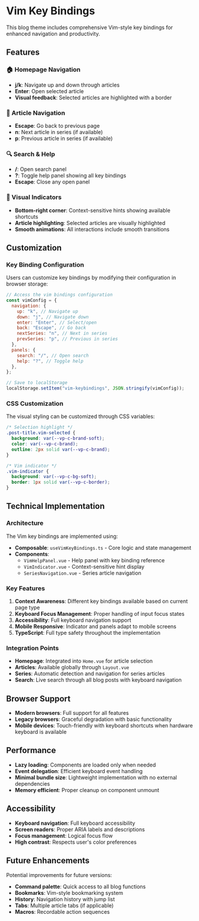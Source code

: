 # Vim Key Bindings

This blog theme includes comprehensive Vim-style key bindings for enhanced navigation and productivity.

## Features

### 🏠 Homepage Navigation

- **j/k**: Navigate up and down through articles
- **Enter**: Open selected article
- **Visual feedback**: Selected articles are highlighted with a border

### 📖 Article Navigation

- **Escape**: Go back to previous page
- **n**: Next article in series (if available)
- **p**: Previous article in series (if available)

### 🔍 Search & Help

- **/**: Open search panel
- **?**: Toggle help panel showing all key bindings
- **Escape**: Close any open panel

### 🎨 Visual Indicators

- **Bottom-right corner**: Context-sensitive hints showing available shortcuts
- **Article highlighting**: Selected articles are visually highlighted
- **Smooth animations**: All interactions include smooth transitions

## Customization

### Key Binding Configuration

Users can customize key bindings by modifying their configuration in browser storage:

```javascript
// Access the vim bindings configuration
const vimConfig = {
  navigation: {
    up: "k", // Navigate up
    down: "j", // Navigate down
    enter: "Enter", // Select/open
    back: "Escape", // Go back
    nextSeries: "n", // Next in series
    prevSeries: "p", // Previous in series
  },
  panels: {
    search: "/", // Open search
    help: "?", // Toggle help
  },
};

// Save to localStorage
localStorage.setItem("vim-keybindings", JSON.stringify(vimConfig));
```

### CSS Customization

The visual styling can be customized through CSS variables:

```css
/* Selection highlight */
.post-title.vim-selected {
  background: var(--vp-c-brand-soft);
  color: var(--vp-c-brand);
  outline: 2px solid var(--vp-c-brand);
}

/* Vim indicator */
.vim-indicator {
  background: var(--vp-c-bg-soft);
  border: 1px solid var(--vp-c-border);
}
```

## Technical Implementation

### Architecture

The Vim key bindings are implemented using:

- **Composable**: `useVimKeyBindings.ts` - Core logic and state management
- **Components**:
  - `VimHelpPanel.vue` - Help panel with key binding reference
  - `VimIndicator.vue` - Context-sensitive hint display
  - `SeriesNavigation.vue` - Series article navigation

### Key Features

1. **Context Awareness**: Different key bindings available based on current page type
2. **Keyboard Focus Management**: Proper handling of input focus states
3. **Accessibility**: Full keyboard navigation support
4. **Mobile Responsive**: Indicator and panels adapt to mobile screens
5. **TypeScript**: Full type safety throughout the implementation

### Integration Points

- **Homepage**: Integrated into `Home.vue` for article selection
- **Articles**: Available globally through `Layout.vue`
- **Series**: Automatic detection and navigation for series articles
- **Search**: Live search through all blog posts with keyboard navigation

## Browser Support

- **Modern browsers**: Full support for all features
- **Legacy browsers**: Graceful degradation with basic functionality
- **Mobile devices**: Touch-friendly with keyboard shortcuts when hardware keyboard is available

## Performance

- **Lazy loading**: Components are loaded only when needed
- **Event delegation**: Efficient keyboard event handling
- **Minimal bundle size**: Lightweight implementation with no external dependencies
- **Memory efficient**: Proper cleanup on component unmount

## Accessibility

- **Keyboard navigation**: Full keyboard accessibility
- **Screen readers**: Proper ARIA labels and descriptions
- **Focus management**: Logical focus flow
- **High contrast**: Respects user's color preferences

## Future Enhancements

Potential improvements for future versions:

- **Command palette**: Quick access to all blog functions
- **Bookmarks**: Vim-style bookmarking system
- **History**: Navigation history with jump list
- **Tabs**: Multiple article tabs (if applicable)
- **Macros**: Recordable action sequences
